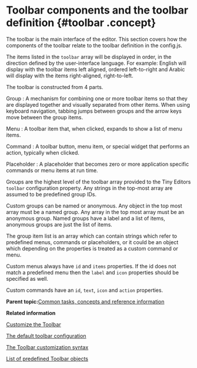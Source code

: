 # Toolbar components and the toolbar definition {#toolbar .concept}

The toolbar is the main interface of the editor. This section covers how the components of the toolbar relate to the toolbar definition in the config.js.

The items listed in the `toolbar` array will be displayed in order, in the direction defined by the user-interface language. For example: English will display with the toolbar items left aligned, ordered left-to-right and Arabic will display with the items right-aligned, right-to-left.

The toolbar is constructed from 4 parts.

Group
:   A mechanism for combining one or more toolbar items so that they are displayed together and visually separated from other items. When using keyboard navigation, tabbing jumps between groups and the arrow keys move between the group items.

Menu
:   A toolbar item that, when clicked, expands to show a list of menu items.

Command
:   A toolbar button, menu item, or special widget that performs an action, typically when clicked.

Placeholder
:   A placeholder that becomes zero or more application specific commands or menu items at run time.

Groups are the highest level of the toolbar array provided to the Tiny Editors `toolbar` configuration property. Any strings in the top-most array are assumed to be predefined group IDs.

Custom groups can be named or anonymous. Any object in the top most array must be a named group. Any array in the top most array must be an anonymous group. Named groups have a label and a list of items, anonymous groups are just the list of items.

The group item list is an array which can contain strings which refer to predefined menus, commands or placeholders, or it could be an object which depending on the properties is treated as a custom command or menu.

Custom menus always have `id` and `items` properties. If the id does not match a predefined menu then the `label` and `icon` properties should be specified as well.

Custom commands have an `id`, `text`, `icon` and `action` properties.

**Parent topic:**[Common tasks, concepts and reference information](r_appendix.md)

**Related information**  


[Customize the Toolbar](t_configure_08-customize-toolbar-2.md)

[The default toolbar configuration](r_toolbar-default.md)

[The Toolbar customization syntax](r_toolbar-syntax.md)

[List of predefined Toolbar objects](r_toolbar-predefined-identifiers.md)

